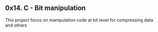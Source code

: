 ##  0x14. C - Bit manipulation
This project focus on manipulation code at bit level for compressing data and others
